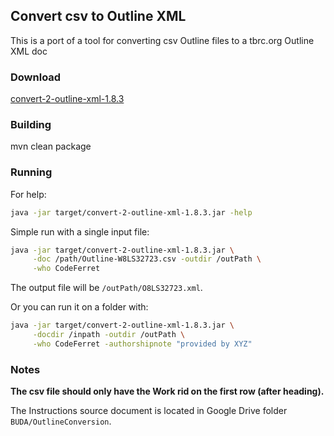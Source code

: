 ## Convert csv to Outline XML

This is a port of a tool for converting csv Outline files to a tbrc.org Outline XML doc 

### Download

[convert-2-outline-xml-1.8.3](https://github.com/buda-base/convert-2-outline-xml/releases/download/v1.8.3/convert-2-outline-xml-1.8.3.jar)

### Building
mvn clean package

### Running
For help:

```sh
java -jar target/convert-2-outline-xml-1.8.3.jar -help
```

Simple run with a single input file:

```sh
java -jar target/convert-2-outline-xml-1.8.3.jar \
     -doc /path/Outline-W8LS32723.csv -outdir /outPath \
     -who CodeFerret
```

The output file will be `/outPath/O8LS32723.xml`.

Or you can run it on a folder with:

```sh
java -jar target/convert-2-outline-xml-1.8.3.jar \
     -docdir /inpath -outdir /outPath \
     -who CodeFerret -authorshipnote "provided by XYZ"
```

### Notes

**The csv file should only have the Work rid on the first row (after heading).**

The Instructions source document is located in Google Drive folder `BUDA/OutlineConversion`.
